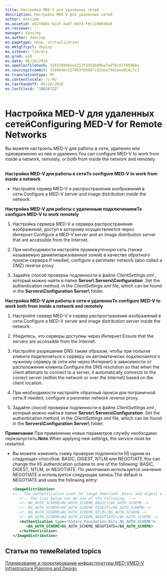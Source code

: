 ```yaml
---
title: Настройка MED-V для удаленных сетей
description: Настройка MED-V для удаленных сетей
author: dansimp
ms.assetid: 4d2f0081-622f-4a6f-8d73-f8c2108036e0
ms.reviewer: ''
manager: dansimp
ms.author: dansimp
ms.pagetype: mdop, virtualization
ms.mktglfcycl: deploy
ms.sitesec: library
ms.prod: w10
ms.date: 06/16/2016
ms.openlocfilehash: 328376046ee5213f3d5bb09be7adf8c81f8508b1
ms.sourcegitcommit: 354664bc527d93f80687cd2eba70d1eea024c7c3
ms.translationtype: MT
ms.contentlocale: ru-RU
ms.lasthandoff: 06/26/2020
ms.locfileid: "10826722"
---
```

# <span data-ttu-id="9696e-103">Настройка MED-V для удаленных сетей</span><span class="sxs-lookup"><span data-stu-id="9696e-103">Configuring MED-V for Remote Networks</span></span>


<span data-ttu-id="9696e-104">Вы можете настроить MED-V для работы в сети, удаленно или одновременно из нее и удаленно.</span><span class="sxs-lookup"><span data-stu-id="9696e-104">You can configure MED-V to work from inside a network, remotely, or both from inside the network and remotely.</span></span>

## <a href="" id="bkmk-howtoconfiguremedvtoworkfrominsideanetworkorremotely"></a>


**<span data-ttu-id="9696e-105">Настройка MED-V для работы в сети</span><span class="sxs-lookup"><span data-stu-id="9696e-105">To configure MED-V to work from inside a network</span></span>**

-   <span data-ttu-id="9696e-106">Настройте сервер MED-V и распространение изображений в сети.</span><span class="sxs-lookup"><span data-stu-id="9696e-106">Configure a MED-V server and image distribution inside the network.</span></span>

**<span data-ttu-id="9696e-107">Настройка MED-V для работы с удаленным подключением</span><span class="sxs-lookup"><span data-stu-id="9696e-107">To configure MED-V to work remotely</span></span>**

1.  <span data-ttu-id="9696e-108">Настройка сервера MED-V и сервера распространения изображений, доступ к которому осуществляется через Интернет.</span><span class="sxs-lookup"><span data-stu-id="9696e-108">Configure a MED-V server and an image distribution server that are accessible from the Internet.</span></span>

2.  <span data-ttu-id="9696e-109">При необходимости настройте промежуточную сеть (также называемую демилитаризованной зоной) в качестве обратного прокси-сервера.</span><span class="sxs-lookup"><span data-stu-id="9696e-109">If needed, configure a perimeter network (also called a DMZ) reverse proxy.</span></span>

3.  <span data-ttu-id="9696e-110">Задайте способ проверки подлинности в файле *ClientSettings.xml* , который можно найти в папке **Server\\ Servers\\Configuration** .</span><span class="sxs-lookup"><span data-stu-id="9696e-110">Set the authentication method, in the *ClientSettings.xml* file, which can be found in the **Servers\\Configuration Server\\** folder.</span></span>

**<span data-ttu-id="9696e-111">Настройка MED-V для работы в сети и удаленно</span><span class="sxs-lookup"><span data-stu-id="9696e-111">To configure MED-V to work both from inside a network and remotely</span></span>**

1.  <span data-ttu-id="9696e-112">Настройте сервер MED-V и сервер распространения изображений в сети.</span><span class="sxs-lookup"><span data-stu-id="9696e-112">Configure a MED-V server and image distribution server inside the network.</span></span>

2.  <span data-ttu-id="9696e-113">Убедитесь, что серверы доступны через Интернет.</span><span class="sxs-lookup"><span data-stu-id="9696e-113">Ensure that the servers are accessible from the Internet.</span></span>

3.  <span data-ttu-id="9696e-114">Настройте разрешение DNS таким образом, чтобы при попытке клиента подключиться к серверу он автоматически подключается к нужному серверу (в сети или через Интернет) в зависимости от расположения клиента.</span><span class="sxs-lookup"><span data-stu-id="9696e-114">Configure the DNS resolution so that when the client attempts to connect to a server, it automatically connects to the correct server (within the network or over the Internet) based on the client location.</span></span>

4.  <span data-ttu-id="9696e-115">При необходимости настройте обратный прокси для пограничной сети.</span><span class="sxs-lookup"><span data-stu-id="9696e-115">If needed, configure a perimeter network reverse proxy.</span></span>

5.  <span data-ttu-id="9696e-116">Задайте способ проверки подлинности в файле *ClientSettings.xml* , который можно найти в папке **Server\\ Servers\\Configuration** .</span><span class="sxs-lookup"><span data-stu-id="9696e-116">Set the authentication method, in the *ClientSettings.xml* file, which can be found in the **Servers\\Configuration Server\\** folder.</span></span>

<span data-ttu-id="9696e-117">**Примечание**  При применении новых параметров службу необходимо перезапустить.</span><span class="sxs-lookup"><span data-stu-id="9696e-117">**Note** When applying new settings, the service must be restarted.</span></span>

 

-   <span data-ttu-id="9696e-118">Вы можете изменить схему проверки подлинности IIS одним из следующих способов: BASIC, DIGEST, NTLM или NEGOTIATE.</span><span class="sxs-lookup"><span data-stu-id="9696e-118">You can change the IIS authentication scheme to one of the following: BASIC, DIGEST, NTLM, or NEGOTIATE.</span></span> <span data-ttu-id="9696e-119">По умолчанию используется значение NEGOTIATE и используется следующая запись:</span><span class="sxs-lookup"><span data-stu-id="9696e-119">The default is NEGOTIATE and uses the following entry:</span></span>

    ```xml
    <ImageDistribution>
    <!-- The authentication used for image download. Basic and digest authentication should be used only under SSL.-->
       <!-- The line below can be one of the following: -->
       <!--BG_AUTH_SCHEME>BG_AUTH_SCHEME_BASIC</BG_AUTH_SCHEME-->
       <!--BG_AUTH_SCHEME>BG_AUTH_SCHEME_DIGEST</BG_AUTH_SCHEME-->
       <!--BG_AUTH_SCHEME>BG_AUTH_SCHEME_NTLM</BG_AUTH_SCHEME-->
       <!--BG_AUTH_SCHEME>BG_AUTH_SCHEME_NEGOTIATE</BG_AUTH_SCHEME-->
       <Authentication type="Kidaro.Foundation.Bits.BG_AUTH_SCHEME">
          <BG_AUTH_SCHEME>BG_AUTH_SCHEME_NEGOTIATE</BG_AUTH_SCHEME>
       </Authentication>
    </ImageDistribution>
    ```

## <span data-ttu-id="9696e-120">Статьи по теме</span><span class="sxs-lookup"><span data-stu-id="9696e-120">Related topics</span></span>


[<span data-ttu-id="9696e-121">Планирование и проектирование инфраструктуры MED-V</span><span class="sxs-lookup"><span data-stu-id="9696e-121">MED-V Infrastructure Planning and Design</span></span>](med-v-infrastructure-planning-and-design.md)

 

 





